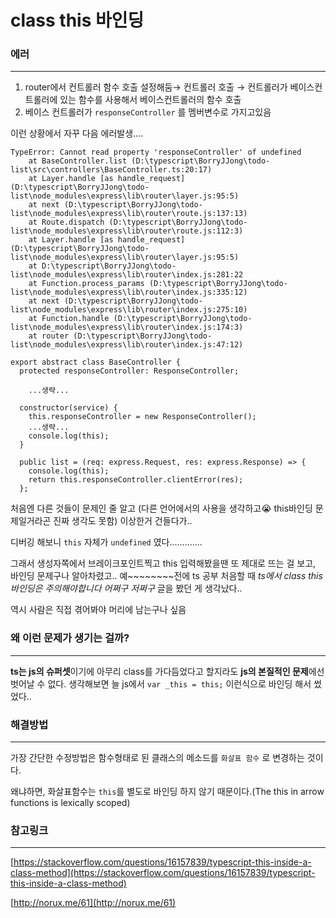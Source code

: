 # class this 바인딩

### 에러

---

1. router에서 컨트롤러 함수 호출 설정해둠→ 컨트롤러 호출 → 컨트롤러가 베이스컨트롤러에 있는 함수를 사용해서 베이스컨트롤러의 함수 호출
2. 베이스 컨트롤러가 `responseController` 를 멤버변수로 가지고있음

이런 상황에서 자꾸 다음 에러발생.... 

```tsx
TypeError: Cannot read property 'responseController' of undefined
    at BaseController.list (D:\typescript\BorryJJong\todo-list\src\controllers\BaseController.ts:20:17)
    at Layer.handle [as handle_request] (D:\typescript\BorryJJong\todo-list\node_modules\express\lib\router\layer.js:95:5)
    at next (D:\typescript\BorryJJong\todo-list\node_modules\express\lib\router\route.js:137:13)
    at Route.dispatch (D:\typescript\BorryJJong\todo-list\node_modules\express\lib\router\route.js:112:3)
    at Layer.handle [as handle_request] (D:\typescript\BorryJJong\todo-list\node_modules\express\lib\router\layer.js:95:5)
    at D:\typescript\BorryJJong\todo-list\node_modules\express\lib\router\index.js:281:22
    at Function.process_params (D:\typescript\BorryJJong\todo-list\node_modules\express\lib\router\index.js:335:12)
    at next (D:\typescript\BorryJJong\todo-list\node_modules\express\lib\router\index.js:275:10)
    at Function.handle (D:\typescript\BorryJJong\todo-list\node_modules\express\lib\router\index.js:174:3)
    at router (D:\typescript\BorryJJong\todo-list\node_modules\express\lib\router\index.js:47:12)
```

```tsx
export abstract class BaseController {
  protected responseController: ResponseController;
  
	...생략...

  constructor(service) {
    this.responseController = new ResponseController();
    ...생략...
    console.log(this);
  }

  public list = (req: express.Request, res: express.Response) => {
    console.log(this);
    return this.responseController.clientError(res);
  };
```

처음엔 다른 것들이 문제인 줄 알고 (다른 언어에서의 사용을 생각하고😭 this바인딩 문제일거라곤 진짜 생각도 못함) 이상한거 건들다가.. 

디버깅 해보니 `this` 자체가 `undefined` 였다.............

그래서 생성자쪽에서 브레이크포인트찍고 this 입력해봤을땐 또 제대로 뜨는 걸 보고,
바인딩 문제구나 알아차렸고.. 예~~~~~~~~전에 ts 공부 처음할 때 *ts에서 class this 바인딩은 주의해야합니다 어쩌구 저쩌구* 글을 봤던 게 생각났다.. 

역시 사람은 직접 겪어봐야 머리에 남는구나 싶음

### 왜 이런 문제가 생기는 걸까?

---

**ts는 js의 슈퍼셋**이기에 아무리 class를 가다듬었다고 할지라도 **js의 본질적인 문제**에선 벗어날 수 없다. 생각해보면 늘 js에서 `var _this = this;` 이런식으로 바인딩 해서 썼었다..

### 해결방법

---

가장 간단한 수정방법은 함수형태로 된 클래스의 메소드를 `화살표 함수` 로 변경하는 것이다.

왜냐하면, 화살표함수는 `this`를 별도로 바인딩 하지 않기 때문이다.(The this in arrow functions is lexically scoped)

### 참고링크

---

[https://stackoverflow.com/questions/16157839/typescript-this-inside-a-class-method](https://stackoverflow.com/questions/16157839/typescript-this-inside-a-class-method)

[http://norux.me/61](http://norux.me/61)